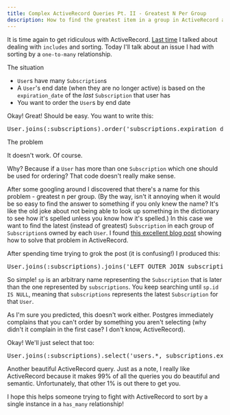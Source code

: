 ```yaml
---
title: Complex ActiveRecord Queries Pt. II - Greatest N Per Group
description: How to find the greatest item in a group in ActiveRecord and Rails
---
```


<p>It is time again to get ridiculous with ActiveRecord. <a href="/blog/complex-activerecord-queries-with-includes">Last time</a> I talked about dealing with <code>includes</code> and sorting. Today I'll talk about an issue I had with sorting by a <code>one-to-many</code> relationship.</p>

<p class="lead">The situation</p>
<ul>
<li><code>User</code>s have many <code>Subscription</code>s</li>
<li>A <code>User</code>'s end date (when they are no longer active) is based on the <code>expiration_date</code> of the <em>last</em> <code>Subscription</code> that user has</li>
<li>You want to order the <code>User</code>s by end date</li>
</ul>
<p>Okay! Great! Should be easy. You want to write this:</p>
<pre>
User.joins(:subscriptions).order('subscriptions.expiration_date ASC')
</pre>
<p class="lead">The problem</p>
<p>It doesn't work. Of course.</p>
<p>Why? Because if a <code>User</code> has more than one <code>Subscription</code> which one should be used for ordering? That code doesn't really make sense.</p>
<p>After some googling around I discovered that there's a name for this problem - greatest n per group. (By the way, isn't it annoying when it would be so easy to find the answer to something if you only knew the name? It's like the old joke about not being able to look up something in the dictionary to see how it's spelled unless you know how it's spelled.) In this case we want to find the latest (instead of greatest) <code>Subscription</code> in each group of <code>Subscription</code>s owned by each <code>User</code>. I found <a href="http://spin.atomicobject.com/2012/09/21/using-activerecord-to-abstract-greatest-n-per-group-queries/">this excellent blog post</a> showing how to solve that problem in ActiveRecord.</p>
<p>After spending time trying to grok the post (it is confusing!) I produced this:</p>
<pre>
User.joins(:subscriptions).joins('LEFT OUTER JOIN subscriptions sp ON (subscriptions.expiration_date < sp.expiration_date and subscriptions.user_id = sp.user_id)').where('sp.id IS NULL').order('subscriptions.expiration_date ASC')
</pre>
<p>So simple! <code>sp</code> is an arbitrary name representing the <code>Subscription</code> that is later than the one represented by <code>subscriptions</code>. You keep searching until <code>sp.id IS NULL</code>, meaning that <code>subscriptions</code> represents the latest <code>Subscription</code> for that <code>User</code>.</p>
<p>As I'm sure you predicted, this doesn't work either. Postgres immediately complains that you can't order by something you aren't selecting (why didn't it complain in the first case? I don't know, ActiveRecord).</p>
<p>Okay! We'll just select that too:</p>
<pre>
User.joins(:subscriptions).select('users.*, subscriptions.expiration_date').joins('LEFT OUTER JOIN subscriptions sp ON (subscriptions.expiration_date < sp.expiration_date and subscriptions.user_id = sp.user_id)').where('sp.id IS NULL').order('subscriptions.expiration_date ASC')
</pre>
<p>Another beautiful ActiveRecord query. Just as a note, I really like ActiveRecord because it makes 99% of all the queries you do beautiful and semantic. Unfortunately, that other 1% is out there to get you.</p>
<p>I hope this helps someone trying to fight with ActiveRecord to sort by a single instance in a <code>has_many</code> relationship!</p>
